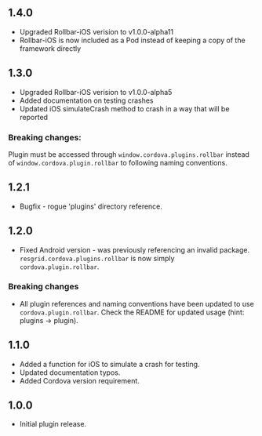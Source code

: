 ## 1.4.0

- Upgraded Rollbar-iOS verision to v1.0.0-alpha11
- Rollbar-iOS is now included as a Pod instead of keeping a copy of the framework directly

## 1.3.0

- Upgraded Rollbar-iOS verision to v1.0.0-alpha5
- Added documentation on testing crashes
- Updated iOS simulateCrash method to crash in a way that will be reported

### Breaking changes:

Plugin must be accessed through `window.cordova.plugins.rollbar` instead of `window.cordova.plugin.rollbar` to following naming conventions.

## 1.2.1

- Bugfix - rogue 'plugins' directory reference.

## 1.2.0

- Fixed Android version - was previously referencing an invalid package. `resgrid.cordova.plugins.rollbar` is now simply `cordova.plugin.rollbar`.

### Breaking changes

- All plugin references and naming conventions have been updated to use `cordova.plugin.rollbar`. Check the README for updated usage (hint: plugins -> plugin).

## 1.1.0

- Added a function for iOS to simulate a crash for testing.
- Updated documentation typos.
- Added Cordova version requirement.

## 1.0.0

- Initial plugin release.
